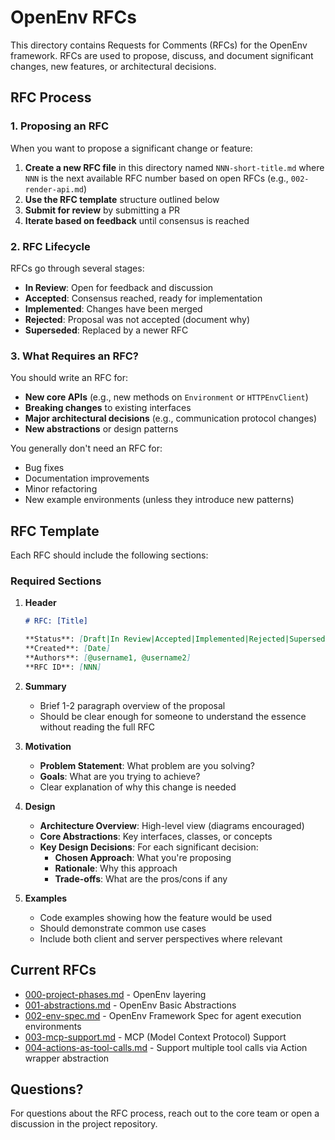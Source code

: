 # OpenEnv RFCs

This directory contains Requests for Comments (RFCs) for the OpenEnv framework. RFCs are used to propose, discuss, and document significant changes, new features, or architectural decisions.

## RFC Process

### 1. Proposing an RFC

When you want to propose a significant change or feature:

1. **Create a new RFC file** in this directory named `NNN-short-title.md` where `NNN` is the next available RFC number based on open RFCs (e.g., `002-render-api.md`)
2. **Use the RFC template** structure outlined below
3. **Submit for review** by submitting a PR
4. **Iterate based on feedback** until consensus is reached

### 2. RFC Lifecycle

RFCs go through several stages:

- **In Review**: Open for feedback and discussion
- **Accepted**: Consensus reached, ready for implementation
- **Implemented**: Changes have been merged
- **Rejected**: Proposal was not accepted (document why)
- **Superseded**: Replaced by a newer RFC

### 3. What Requires an RFC?

You should write an RFC for:

- **New core APIs** (e.g., new methods on `Environment` or `HTTPEnvClient`)
- **Breaking changes** to existing interfaces
- **Major architectural decisions** (e.g., communication protocol changes)
- **New abstractions** or design patterns

You generally don't need an RFC for:

- Bug fixes
- Documentation improvements
- Minor refactoring
- New example environments (unless they introduce new patterns)

## RFC Template

Each RFC should include the following sections:

### Required Sections

1. **Header**
   ```markdown
   # RFC: [Title]
   
   **Status**: [Draft|In Review|Accepted|Implemented|Rejected|Superseded]
   **Created**: [Date]
   **Authors**: [@username1, @username2]
   **RFC ID**: [NNN]
   ```

2. **Summary**
   - Brief 1-2 paragraph overview of the proposal
   - Should be clear enough for someone to understand the essence without reading the full RFC

3. **Motivation**
   - **Problem Statement**: What problem are you solving?
   - **Goals**: What are you trying to achieve?
   - Clear explanation of why this change is needed

4. **Design**
   - **Architecture Overview**: High-level view (diagrams encouraged)
   - **Core Abstractions**: Key interfaces, classes, or concepts
   - **Key Design Decisions**: For each significant decision:
     - **Chosen Approach**: What you're proposing
     - **Rationale**: Why this approach
     - **Trade-offs**: What are the pros/cons if any

5. **Examples**
   - Code examples showing how the feature would be used
   - Should demonstrate common use cases
   - Include both client and server perspectives where relevant

## Current RFCs

- [000-project-phases.md](./000-project-phases.md) - OpenEnv layering
- [001-abstractions.md](./001-abstractions.md) - OpenEnv Basic Abstractions
- [002-env-spec.md](./002-env-spec.md) - OpenEnv Framework Spec for agent execution environments
- [003-mcp-support.md](./003-mcp-support.md) - MCP (Model Context Protocol) Support
- [004-actions-as-tool-calls.md](./004-actions-as-tool-calls.md) - Support multiple tool calls via Action wrapper abstraction

## Questions?

For questions about the RFC process, reach out to the core team or open a discussion in the project repository.
